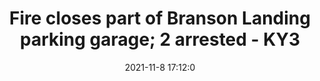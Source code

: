 ---
"title": "Fire closes part of Branson Landing parking garage; 2 arrested - KY3"
"date": "2021-11-8 17:12:0"
"feed_name": "GOOGLENEWSDRILLING"
"feed_website": "https://news.google.com/search?q=drilling%2Bincident&hl=en-US&gl=US&ceid=US:en"
"feed_rss": "https://news.google.com/rss/search?q=drilling%2Bincident&hl=en-US&gl=US&ceid=US:en"
"link": "https://www.ky3.com/2021/11/08/fire-closes-part-branson-landing-parking-garage-investigation-continues/"
"source": "{'href': 'https://www.ky3.com', 'title': 'KY3'}"
"file": "_posts/2021-1-1-bcf4983c47f235609062c345fc76eca66cf2fd0a.md"
"accident": "1"
"drilling": "0"
"dead": "0"
"injured": "0"
"arrested": "2"
"place": "unknown place"
"where": "unknown site"
"causes": "unknown"
"place_uri": "unknown place"
---